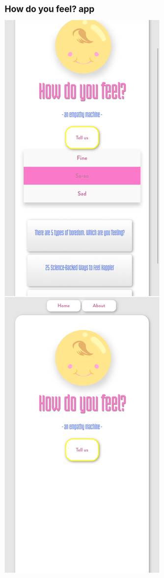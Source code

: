 # How do you feel? app

![alt tag](ScreenShot1.png "screenshot 1")
![alt tag](ScreenShot2.png "screenshot 2")
